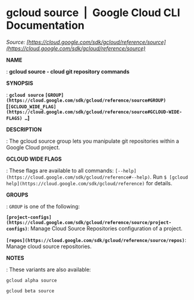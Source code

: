 # gcloud source  |  Google Cloud CLI Documentation

*Source: [https://cloud.google.com/sdk/gcloud/reference/source](https://cloud.google.com/sdk/gcloud/reference/source)*

**NAME**

: **gcloud source - cloud git repository commands**

**SYNOPSIS**

: **`gcloud source` `[GROUP](https://cloud.google.com/sdk/gcloud/reference/source#GROUP)` [`[GCLOUD_WIDE_FLAG](https://cloud.google.com/sdk/gcloud/reference/source#GCLOUD-WIDE-FLAGS) …`]**

**DESCRIPTION**

: The gcloud source group lets you manipulate git repositories within a Google
Cloud project.

**GCLOUD WIDE FLAGS**

: These flags are available to all commands: `[--help](https://cloud.google.com/sdk/gcloud/reference#--help)`.
Run `$ [gcloud help](https://cloud.google.com/sdk/gcloud/reference)` for details.

**GROUPS**

: ``GROUP`` is one of the following:

**`[project-configs](https://cloud.google.com/sdk/gcloud/reference/source/project-configs)`**:
Manage Cloud Source Repositories configuration of a project.

**`[repos](https://cloud.google.com/sdk/gcloud/reference/source/repos)`**:
Manage cloud source repositories.

**NOTES**

: These variants are also available:

```
gcloud alpha source
```

```
gcloud beta source
```